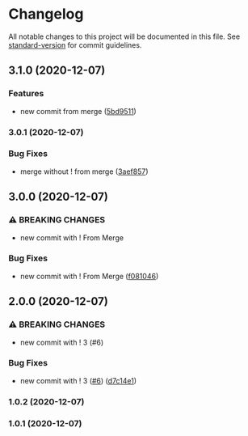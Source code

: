 # Changelog

All notable changes to this project will be documented in this file. See [standard-version](https://github.com/conventional-changelog/standard-version) for commit guidelines.

## 3.1.0 (2020-12-07)


### Features

* new commit from merge ([5bd9511](https://github.com/murad357/version-pull-request/commit/5bd95117693f1e48be329f3da2c28bb23da4cc74))

### 3.0.1 (2020-12-07)


### Bug Fixes

* merge without ! from merge ([3aef857](https://github.com/murad357/version-pull-request/commit/3aef8573747df91052a6b02930e3d3a2ef61724c))

## 3.0.0 (2020-12-07)


### ⚠ BREAKING CHANGES

* new commit with ! From Merge

### Bug Fixes

* new commit with ! From Merge ([f081046](https://github.com/murad357/version-pull-request/commit/f0810467d683a2b5c4b685140b5393c3325cf2b7))

## 2.0.0 (2020-12-07)


### ⚠ BREAKING CHANGES

* new commit with ! 3 (#6)

### Bug Fixes

* new commit with ! 3 ([#6](https://github.com/murad357/version-pull-request/issues/6)) ([d7c14e1](https://github.com/murad357/version-pull-request/commit/d7c14e1e7f83b060b46920614fa03a67e0f23a3f))

### 1.0.2 (2020-12-07)

### 1.0.1 (2020-12-07)
